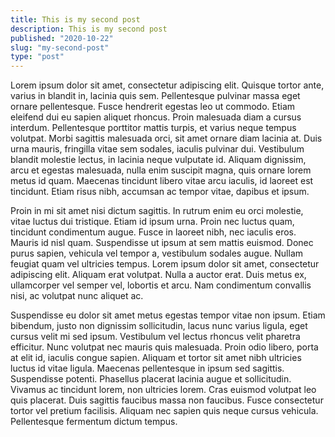 ```yaml
---
title: This is my second post
description: This is my second post
published: "2020-10-22"
slug: "my-second-post"
type: "post"
---
```


Lorem ipsum dolor sit amet, consectetur adipiscing elit. Quisque tortor ante, varius in blandit in, lacinia quis sem. Pellentesque pulvinar massa eget ornare pellentesque. Fusce hendrerit egestas leo ut commodo. Etiam eleifend dui eu sapien aliquet rhoncus. Proin malesuada diam a cursus interdum. Pellentesque porttitor mattis turpis, et varius neque tempus volutpat. Morbi sagittis malesuada orci, sit amet ornare diam lacinia at. Duis urna mauris, fringilla vitae sem sodales, iaculis pulvinar dui. Vestibulum blandit molestie lectus, in lacinia neque vulputate id. Aliquam dignissim, arcu et egestas malesuada, nulla enim suscipit magna, quis ornare lorem metus id quam. Maecenas tincidunt libero vitae arcu iaculis, id laoreet est tincidunt. Etiam risus nibh, accumsan ac tempor vitae, dapibus et ipsum.

Proin in mi sit amet nisi dictum sagittis. In rutrum enim eu orci molestie, vitae luctus dui tristique. Etiam id ipsum urna. Proin nec luctus quam, tincidunt condimentum augue. Fusce in laoreet nibh, nec iaculis eros. Mauris id nisl quam. Suspendisse ut ipsum at sem mattis euismod. Donec purus sapien, vehicula vel tempor a, vestibulum sodales augue. Nullam feugiat quam vel ultricies tempus. Lorem ipsum dolor sit amet, consectetur adipiscing elit. Aliquam erat volutpat. Nulla a auctor erat. Duis metus ex, ullamcorper vel semper vel, lobortis et arcu. Nam condimentum convallis nisi, ac volutpat nunc aliquet ac.

Suspendisse eu dolor sit amet metus egestas tempor vitae non ipsum. Etiam bibendum, justo non dignissim sollicitudin, lacus nunc varius ligula, eget cursus velit mi sed ipsum. Vestibulum vel lectus rhoncus velit pharetra efficitur. Nunc volutpat nec mauris quis malesuada. Proin odio libero, porta at elit id, iaculis congue sapien. Aliquam et tortor sit amet nibh ultricies luctus id vitae ligula. Maecenas pellentesque in ipsum sed sagittis. Suspendisse potenti. Phasellus placerat lacinia augue et sollicitudin. Vivamus ac tincidunt lorem, non ultricies lorem. Cras euismod volutpat leo quis placerat. Duis sagittis faucibus massa non faucibus. Fusce consectetur tortor vel pretium facilisis. Aliquam nec sapien quis neque cursus vehicula. Pellentesque fermentum dictum tempus.